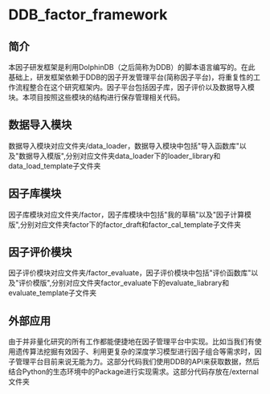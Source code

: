 # DDB_factor_framework
## 简介
本因子研发框架是利用DolphinDB（之后简称为DDB）的脚本语言编写的。在此基础上，研发框架依赖于DDB的因子开发管理平台(简称因子平台)，将重复性的工作流程整合在这个研究框架内。因子平台包括因子库，因子评价以及数据导入模块。本项目按照这些模块的结构进行保存管理相关代码。


## 数据导入模块
数据导入模块对应文件夹/data_loader，数据导入模块中包括"导入函数库"以及"数据导入模版",分别对应文件夹data_loader下的loader_library和data_load_template子文件夹

## 因子库模块
因子库模块对应文件夹/factor，因子库模块中包括"我的草稿"以及"因子计算模版",分别对应文件夹factor下的factor_draft和factor_cal_template子文件夹

## 因子评价模块
因子评价模块对应文件夹/factor_evaluate，因子评价模块中包括"评价函数库"以及"评价模版",分别对应文件夹factor_evaluate下的evaluate_liabrary和evaluate_template子文件夹

## 外部应用
由于并非量化研究的所有工作都能便捷地在因子管理平台中实现。比如当我们有使用遗传算法挖掘有效因子、利用更复杂的深度学习模型进行因子组合等需求时，因子管理平台目前来说无能为力。这部分代码我们使用DDB的API来获取数据，然后结合Python的生态环境中的Package进行实现需求。这部分代码存放在/external文件夹

